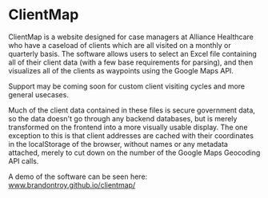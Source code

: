 # ClientMap

ClientMap is a website designed for case managers at Alliance Healthcare who have a caseload of clients which are all visited on a monthly or quarterly basis.
The software allows users to select an Excel file containing all of their client data (with a few base requirements for parsing), and then visualizes all of the clients as waypoints using the Google Maps API.

Support may be coming soon for custom client visiting cycles and more general usecases.

Much of the client data contained in these files is secure government data, so the data doesn't go through any backend databases, but is merely transformed on the frontend into a more visually usable display.
The one exception to this is that client addresses are cached with their coordinates in the localStorage of the browser, without names or any metadata attached, merely to cut down on the number of the Google Maps Geocoding API calls.

A demo of the software can be seen here: www.brandontroy.github.io/clientmap/
